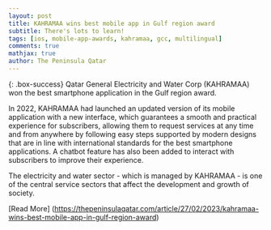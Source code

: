 ```yaml
---
layout: post
title: KAHRAMAA wins best mobile app in Gulf region award
subtitle: There's lots to learn!
tags: [ios, mobile-app-awards, kahramaa, gcc, multilingual]
comments: true
mathjax: true
author: The Peninsula Qatar
---
```


{: .box-success}
Qatar General Electricity and Water Corp (KAHRAMAA) won the best smartphone application in the Gulf region award. 

In 2022, KAHRAMAA had launched an updated version of its mobile application with a new interface, which guarantees a smooth and practical experience for subscribers, allowing them to request services at any time and from anywhere by following easy steps supported by modern designs that are in line with international standards for the best smartphone applications. A chatbot feature has also been added to interact with subscribers to improve their experience.

The electricity and water sector - which is managed by KAHRAMAA - is one of the central service sectors that affect the development and growth of society.

[Read More] (https://thepeninsulaqatar.com/article/27/02/2023/kahramaa-wins-best-mobile-app-in-gulf-region-award)